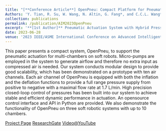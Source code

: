 ```yaml
---
title: "[**Conference Article**] OpenPneu: Compact Platform for Pneumatic Actuation with Multi-Channels"
Authors: 'Y. Tian, R. Su, W. Wang, N. Altin, G. Fang*, and C.C.L. Wang*'
collection: publications
permalink: /publication/AIM2023OpenPneu
excerpt: '**[1st Author]** Pneumatic Actuation System with Hybrid Pressure Control'
date: 2023-06-28
venue: '2023 IEEE/ASME International Conference on Advanced Intelligent Mechatronics (AIM), Seattle, USA'
---
```

This paper presents a compact system, OpenPneu, to support the pneumatic actuation for multi-chambers on soft robots. 
Micro-pumps are employed in the system to generate airflow and therefore no extra input as compressed air is needed. 
Our system conducts modular design to provide good scalability, which has been demonstrated on a prototype with ten air channels. 
Each air channel of OpenPneu is equipped with both the inflation and the deflation functions to provide
a full range pressure supply from positive to negative with a maximal flow rate at 1.7 L/min. 
High precision closed-loop control of pressures has been built into our system to achieve stable and efficient dynamic 
performance in actuation. An opensource control interface and API in Python are provided. We also demonstrate the functionality of OpenPneu on three soft
robotic systems with up to 10 chambers.


[Project Page](https://openpneu.github.io/OpenPneu/)
[ResearchGate](https://www.researchgate.net/publication/363843641_OpenPneu_Compact_platform_for_pneumatic_actuation_with_multi-channels)
[Video@YouTube](https://www.youtube.com/watch?v=qPexxjTzr-0&t=15s)